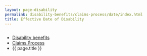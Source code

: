 ```yaml
---
layout: page-disability
permalink: disability-benefits/claims-process/date/index.html
title: Effective Date of Disability
---
```


<div class="splash" markdown="0">
<div class="row" markdown="0">
<div class="small-12 columns" markdown="0">

<ul class="breadcrumbs" role="menubar" aria-label="Primary">
<li class="parent"><a href="{{ site.url }}/disability-benefits/">Disability benefits</a></li>
<li class="parent"><a href="{{ site.url }}/disability-benefits/claims-process/">Claims Process</a></li>
<li class="active">{{ page.title }}</li>
</ul>

</div>
</div>
</div>

<div class="main" role="main" markdown="0">
<div class="section one" markdown="0">
<div class="primary" markdown="0">
<div class="row" markdown="0">
<div class="small-12 columns" markdown="1">


</div>
</div>
</div>


</div>
